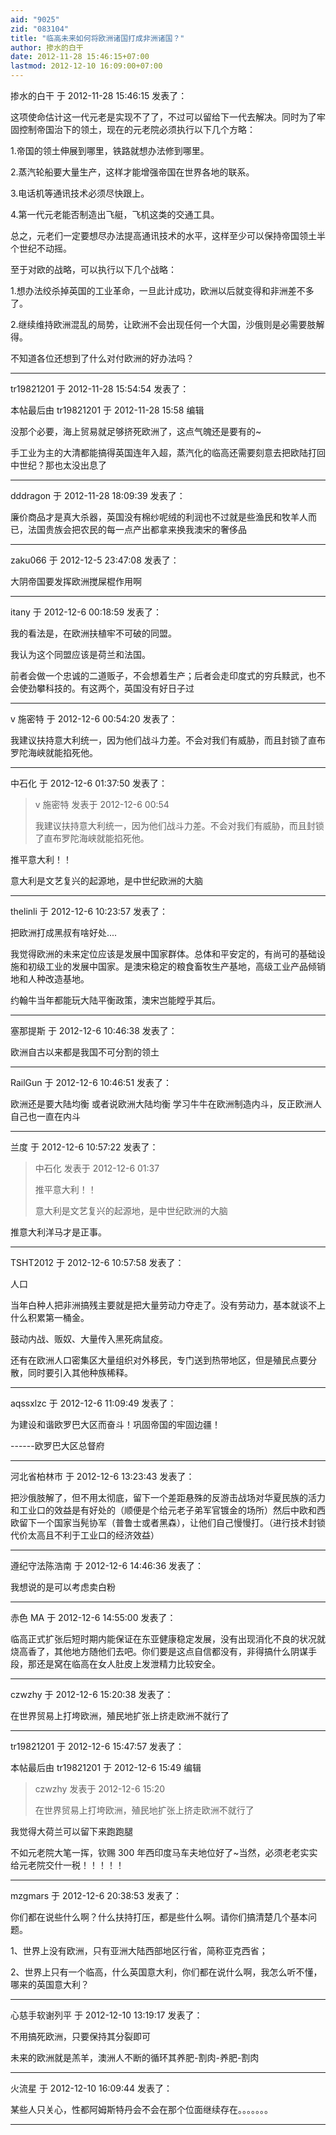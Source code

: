 ```yaml
---
aid: "9025"
zid: "083104"
title: "临高未来如何将欧洲诸国打成非洲诸国？"
author: 掺水的白干
date: 2012-11-28 15:46:15+07:00
lastmod: 2012-12-10 16:09:00+07:00
---
```


掺水的白干 于 2012-11-28 15:46:15 发表了：

这项使命估计这一代元老是实现不了了，不过可以留给下一代去解决。同时为了牢固控制帝国治下的领土，现在的元老院必须执行以下几个方略：

1.帝国的领土伸展到哪里，铁路就想办法修到哪里。

2.蒸汽轮船要大量生产，这样才能增强帝国在世界各地的联系。

3.电话机等通讯技术必须尽快跟上。

4.第一代元老能否制造出飞艇，飞机这类的交通工具。

总之，元老们一定要想尽办法提高通讯技术的水平，这样至少可以保持帝国领土半个世纪不动摇。

至于对欧的战略，可以执行以下几个战略：

1.想办法绞杀掉英国的工业革命，一旦此计成功，欧洲以后就变得和非洲差不多了。

2.继续维持欧洲混乱的局势，让欧洲不会出现任何一个大国，沙俄则是必需要肢解得。

不知道各位还想到了什么对付欧洲的好办法吗？

---

tr19821201 于 2012-11-28 15:54:54 发表了：

本帖最后由 tr19821201 于 2012-11-28 15:58 编辑

没那个必要，海上贸易就足够挤死欧洲了，这点气魄还是要有的~

手工业为主的大清都能搞得英国连年入超，蒸汽化的临高还需要刻意去把欧陆打回中世纪？那也太没出息了

---

dddragon 于 2012-11-28 18:09:39 发表了：

廉价商品才是真大杀器，英国没有棉纱呢绒的利润也不过就是些渔民和牧羊人而已，法国贵族会把农民的每一点产出都拿来换我澳宋的奢侈品

---

zaku066 于 2012-12-5 23:47:08 发表了：

大阴帝国要发挥欧洲搅屎棍作用啊

---

itany 于 2012-12-6 00:18:59 发表了：

我的看法是，在欧洲扶植牢不可破的同盟。

我认为这个同盟应该是荷兰和法国。

前者会做一个忠诚的二道贩子，不会想着生产；后者会走印度式的穷兵黩武，也不会使劲攀科技的。有这两个，英国没有好日子过

---

v 施密特 于 2012-12-6 00:54:20 发表了：

我建议扶持意大利统一，因为他们战斗力差。不会对我们有威胁，而且封锁了直布罗陀海峡就能掐死他。

---

中石化 于 2012-12-6 01:37:50 发表了：

> v 施密特 发表于 2012-12-6 00:54
>
> 我建议扶持意大利统一，因为他们战斗力差。不会对我们有威胁，而且封锁了直布罗陀海峡就能掐死他。

推平意大利！！

意大利是文艺复兴的起源地，是中世纪欧洲的大脑

---

thelinli 于 2012-12-6 10:23:57 发表了：

把欧洲打成黑叔有啥好处....

我觉得欧洲的未来定位应该是发展中国家群体。总体和平安定的，有尚可的基础设施和初级工业的发展中国家。是澳宋稳定的粮食畜牧生产基地，高级工业产品倾销地和人种改造基地。

约翰牛当年都能玩大陆平衡政策，澳宋岂能瞠乎其后。

---

塞那提斯 于 2012-12-6 10:46:38 发表了：

欧洲自古以来都是我国不可分割的领土

---

RailGun 于 2012-12-6 10:46:51 发表了：

欧洲还是要大陆均衡 或者说欧洲大陆均衡 学习牛牛在欧洲制造内斗，反正欧洲人自己也一直在内斗

---

兰度 于 2012-12-6 10:57:22 发表了：

> 中石化 发表于 2012-12-6 01:37
>
> 推平意大利！！
>
> 意大利是文艺复兴的起源地，是中世纪欧洲的大脑

推意大利洋马才是正事。

---

TSHT2012 于 2012-12-6 10:57:58 发表了：

人口

当年白种人把非洲搞残主要就是把大量劳动力夺走了。没有劳动力，基本就谈不上什么积累第一桶金。

鼓动内战、贩奴、大量传入黑死病鼠疫。

还有在欧洲人口密集区大量组织对外移民，专门送到热带地区，但是殖民点要分散，同时要引入其他种族稀释。

---

aqssxlzc 于 2012-12-6 11:09:49 发表了：

为建设和谐欧罗巴大区而奋斗！巩固帝国的牢固边疆！

------欧罗巴大区总督府

---

河北省柏林市 于 2012-12-6 13:23:43 发表了：

把沙俄肢解了，但不用太彻底，留下一个差距悬殊的反游击战场对华夏民族的活力和工业口的效益是有好处的（顺便是个给元老子弟军官镀金的场所）然后中欧和西欧留下一个国家当髡协军（普鲁士或者黑森），让他们自己慢慢打。（进行技术封锁代价太高且不利于工业口的经济效益）

---

遵纪守法陈浩南 于 2012-12-6 14:46:36 发表了：

我想说的是可以考虑卖白粉

---

赤色 MA 于 2012-12-6 14:55:00 发表了：

临高正式扩张后短时期内能保证在东亚健康稳定发展，没有出现消化不良的状况就烧高香了，其他地方随他们去吧。你们要是这点自信都没有，非得搞什么阴谋手段，那还是窝在临高在女人肚皮上发泄精力比较安全。

---

czwzhy 于 2012-12-6 15:20:38 发表了：

在世界贸易上打垮欧洲，殖民地扩张上挤走欧洲不就行了

---

tr19821201 于 2012-12-6 15:47:57 发表了：

本帖最后由 tr19821201 于 2012-12-6 15:49 编辑

> czwzhy 发表于 2012-12-6 15:20
>
> 在世界贸易上打垮欧洲，殖民地扩张上挤走欧洲不就行了

我觉得大荷兰可以留下来跑跑腿

不如元老院大笔一挥，钦赐 300 年西印度马车夫地位好了~当然，必须老老实实给元老院交什一税！！！！！

---

mzgmars 于 2012-12-6 20:38:53 发表了：

你们都在说些什么啊？什么扶持打压，都是些什么啊。请你们搞清楚几个基本问题。

1、世界上没有欧洲，只有亚洲大陆西部地区行省，简称亚克西省；

2、世界上只有一个临高，什么英国意大利，你们都在说什么啊，我怎么听不懂，哪来的英国意大利？

---

心慈手软谢列平 于 2012-12-10 13:19:17 发表了：

不用搞死欧洲，只要保持其分裂即可

未来的欧洲就是羔羊，澳洲人不断的循环其养肥-割肉-养肥-割肉

---

火流星 于 2012-12-10 16:09:44 发表了：

某些人只关心，性都阿姆斯特丹会不会在那个位面继续存在。。。。。。。

---

